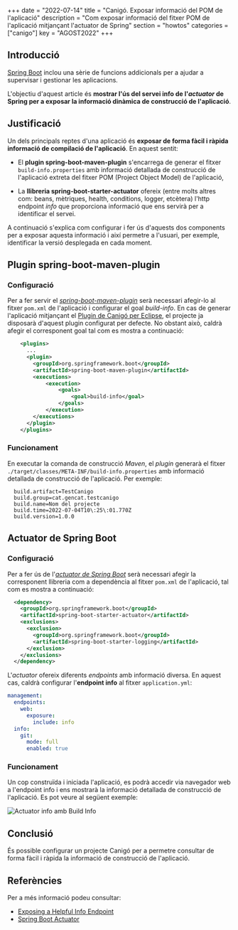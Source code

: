 +++
date        = "2022-07-14"
title       = "Canigó. Exposar informació del POM de l'aplicació"
description = "Com exposar informació del fitxer POM de l'aplicació mitjançant l'actuator de Spring"
section     = "howtos"
categories  = ["canigo"]
key         = "AGOST2022"
+++


## Introducció

[Spring Boot](https://spring.io/projects/spring-boot) inclou una sèrie de funcions addicionals per a ajudar a supervisar i
gestionar les aplicacions.

L'objectiu d'aquest article és **mostrar l'ús del servei info de l'*actuator* de Spring per a exposar
la informació dinàmica de construcció de l'aplicació**.

## Justificació

Un dels principals reptes d'una aplicació és **exposar de forma fàcil i ràpida informació de compilació de l'aplicació**.
En aquest sentit:

- El **plugin spring-boot-maven-plugin** s'encarrega de generar el fitxer `build-info.properties` amb informació
detallada de construcció de l'aplicació extreta del fitxer POM (Project Object Model) de l'aplicació,

- La **llibreria spring-boot-starter-actuator** ofereix (entre molts altres com: beans, mètriques, health, conditions, logger, etcètera)
l'http endpoint *info* que proporciona informació que ens servirà per a identificar el servei.

A continuació s'explica com configurar i fer ús d'aquests dos components per a exposar aquesta informació i així permetre
a l'usuari, per exemple, identificar la versió desplegada en cada moment.

## Plugin spring-boot-maven-plugin

### Configuració

Per a fer servir el [_spring-boot-maven-plugin_](https://docs.spring.io/spring-boot/docs/current/maven-plugin/reference/htmlsingle/#?.?)
serà necessari afegir-lo al fitxer `pom.xml` de l'aplicació i configurar el goal _build-info_.
En cas de generar l'aplicació mitjançant el [Plugin de Canigó per Eclipse](/plataformes/canigo/entorn-de-desenvolupament/plugin-eclipse/),
el projecte ja disposarà d'aquest plugin configurat per defecte. No obstant això, caldrà afegir el corresponent goal
tal com es mostra a continuació:

```xml
    <plugins>
      ...
      <plugin>
        <groupId>org.springframework.boot</groupId>
        <artifactId>spring-boot-maven-plugin</artifactId>
        <executions>
            <execution>
                <goals>
                    <goal>build-info</goal>
                </goals>
            </execution>
        </executions>
      </plugin>
    </plugins>
```

### Funcionament

En executar la comanda de construcció _Maven_, el _plugin_ generarà el fitxer `./target/classes/META-INF/build-info.properties`
amb informació detallada de construcció de l'aplicació. Per exemple:

```properties
  build.artifact=TestCanigo
  build.group=cat.gencat.testcanigo
  build.name=Nom del projecte
  build.time=2022-07-04T10\:25\:01.770Z
  build.version=1.0.0
```

## Actuator de Spring Boot

### Configuració

Per a fer ús de l'[_actuator de Spring Boot_](https://docs.spring.io/spring-boot/docs/current/reference/html/actuator.html#actuator.endpoints)
serà necessari afegir la corresponent llibreria com a dependència al fitxer `pom.xml` de l'aplicació, tal com es mostra a continuació:

```xml
  <dependency>
    <groupId>org.springframework.boot</groupId>
    <artifactId>spring-boot-starter-actuator</artifactId>
    <exclusions>
      <exclusion>
        <groupId>org.springframework.boot</groupId>
        <artifactId>spring-boot-starter-logging</artifactId>
      </exclusion>
    </exclusions>
  </dependency>
```

L'_actuator_ ofereix diferents _endpoints_ amb informació diversa. En aquest cas, caldrà configurar l'**endpoint info**
al fitxer `application.yml`:

```yml
management:
  endpoints:
    web:
      exposure:
        include: info
  info:
    git:
      mode: full
      enabled: true
```

### Funcionament

Un cop construïda i iniciada l'aplicació, es podrà accedir via navegador web a l'endpoint info i ens mostrarà
la informació detallada de construcció de l'aplicació. Es pot veure al següent exemple:

![Actuator info amb Build Info](/images/howtos/2021-07-04-Howto-actuator-info-pom-versio.jpg)

## Conclusió

És possible configurar un projecte Canigó per a permetre consultar de forma fàcil i ràpida la informació de
construcció de l'aplicació.

## Referències

Per a més informació podeu consultar:

 * [Exposing a Helpful Info Endpoint](https://reflectoring.io/spring-boot-info-endpoint/)
 * [Spring Boot Actuator](https://docs.spring.io/spring-boot/docs/current/reference/html/actuator.html#actuator.endpoints)